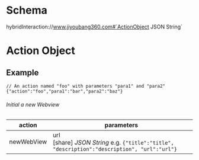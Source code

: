 # Schema
hybridInteraction://www.jiyoubang360.com#`ActionObject JSON String`
# Action Object
## Example
```
// An action named "foo" with parameters "para1" and "para2"
{"action":"foo","para1":"bar","para2":"baz"}
```
###### Initial a new Webview
action | parameters
--- | ---
newWebView |  url<br>[share] *JSON String* e.g. `{"title":"title", "description":"description", "url":"url"}`
